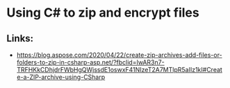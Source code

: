 # Using C# to zip and encrypt files

## Links:
- https://blog.aspose.com/2020/04/22/create-zip-archives-add-files-or-folders-to-zip-in-csharp-asp.net/?fbclid=IwAR3n7-TRFHKkCDhjdrFWbHgQWjssdE1oswxF41NIzeT2A7MTlpR5aIIz1kI#Create-a-ZIP-archive-using-CSharp